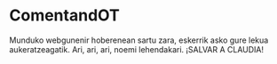 # ComentandOT
Munduko webgunenir hoberenean sartu zara, eskerrik asko gure lekua aukeratzeagatik. Ari, ari, ari, noemi lehendakari. ¡SALVAR A CLAUDIA!
